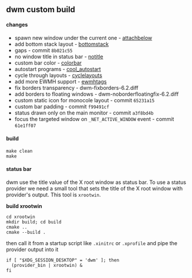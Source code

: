 ## dwm custom build

#### changes
- spawn new window under the current one - [attachbelow](https://dwm.suckless.org/patches/attachbelow/)
- add bottom stack layout - [bottomstack](https://dwm.suckless.org/patches/bottomstack/)
- gaps - commit `8b021c55`
- no window title in status bar - [notitle](https://dwm.suckless.org/patches/notitle/)
- custom bar color - [colorbar](https://dwm.suckless.org/patches/colorbar/)
- autostart programs - [cool_autostart](https://dwm.suckless.org/patches/cool_autostart/)
- cycle through layouts - [cyclelayouts](https://dwm.suckless.org/patches/cyclelayouts/)
- add more EWMH support - [ewmhtags](https://dwm.suckless.org/patches/ewmhtags/)
- fix borders transparency - dwm-fixborders-6.2.diff
- add borders to floating windows - dwm-noborderfloatingfix-6.2.diff
- custom static icon for monocole layout - commit `65231a15`
- custom bar padding - commit `f99491cf`
- status drawn only on the main monitor - commit `a3f8bd4b`
- focus the targeted window on `_NET_ACTIVE_WINDOW` event - commit `61e1ff07`

#### build
```
make clean
make
```

#### status bar
dwm use the title value of the X root window as status bar.
To use a status provider we need a small tool that sets the title of the X root window with provider's output. This tool is `xrootwin`.

**build xrootwin**
```
cd xrootwin
mkdir build; cd build
cmake ..
cmake --build .
```
then call it from a startup script like `.xinitrc` or `.xprofile` and pipe the provider output into it
```
if [ "$XDG_SESSION_DESKTOP" = 'dwm' ]; then
  (provider_bin | xrootwin) &
fi
```

